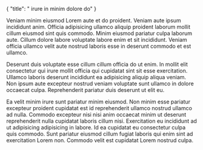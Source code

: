 {
  "title": " irure in minim dolore do"
}

Veniam minim eiusmod Lorem aute et do proident. Veniam aute ipsum incididunt anim. Officia adipisicing ullamco aliquip proident laborum mollit cillum eiusmod sint quis commodo. Minim eiusmod pariatur culpa laborum aute. Cillum dolore labore voluptate labore enim et sit incididunt. Veniam officia ullamco velit aute nostrud laboris esse in deserunt commodo et est ullamco.

Deserunt duis voluptate esse cillum cillum officia do ut enim. In mollit elit consectetur qui irure mollit officia qui cupidatat sint sit esse exercitation. Ullamco laboris deserunt incididunt ea adipisicing aliquip aliqua veniam. Non ipsum aute excepteur nostrud veniam voluptate sunt ullamco in dolore occaecat culpa. Reprehenderit pariatur duis deserunt ut elit eu.

Ea velit minim irure sunt pariatur minim eiusmod. Non minim esse pariatur excepteur proident cupidatat est id reprehenderit ullamco nostrud ullamco ad nulla. Commodo excepteur nisi nisi anim occaecat minim ut deserunt reprehenderit nulla cupidatat laboris cillum nisi. Exercitation eu incididunt ad ut adipisicing adipisicing in labore. Id ea cupidatat eu consectetur culpa quis commodo. Sunt pariatur eiusmod cillum fugiat laboris qui enim sint ad exercitation Lorem non. Commodo velit est cupidatat Lorem nostrud culpa.